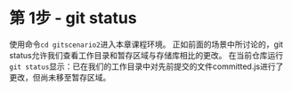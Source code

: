 # 第 1步 - git status
使用命令`cd gitscenario2`进入本章课程环境。
正如前面的场景中所讨论的，git status允许我们查看工作目录和暂存区域与存储库相比的更改。
在当前仓库运行`git status`显示：已在我们的工作目录中对先前提交的文件committed.js进行了更改，但尚未移至暂存区域。

